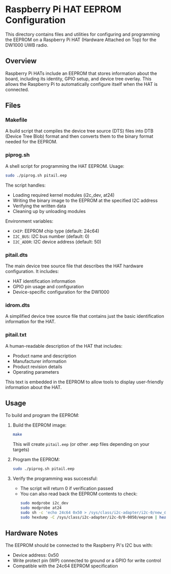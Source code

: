 # Raspberry Pi HAT EEPROM Configuration

This directory contains files and utilities for configuring and programming the EEPROM on a Raspberry Pi HAT (Hardware Attached on Top) for the DW1000 UWB radio.

## Overview

Raspberry Pi HATs include an EEPROM that stores information about the board, including its identity, GPIO setup, and device tree overlay. This allows the Raspberry Pi to automatically configure itself when the HAT is connected.

## Files

### Makefile

A build script that compiles the device tree source (DTS) files into DTB (Device Tree Blob) format and then converts them to the binary format needed for the EEPROM.

### piprog.sh

A shell script for programming the HAT EEPROM. Usage:

```bash
sudo ./piprog.sh pitail.eep
```

The script handles:
- Loading required kernel modules (i2c_dev, at24)
- Writing the binary image to the EEPROM at the specified I2C address
- Verifying the written data
- Cleaning up by unloading modules

Environment variables:
- `CHIP`: EEPROM chip type (default: 24c64)
- `I2C_BUS`: I2C bus number (default: 0)
- `I2C_ADDR`: I2C device address (default: 50)

### pitail.dts

The main device tree source file that describes the HAT hardware configuration. It includes:
- HAT identification information
- GPIO pin usage and configuration
- Device-specific configuration for the DW1000

### idrom.dts

A simplified device tree source file that contains just the basic identification information for the HAT.

### pitail.txt

A human-readable description of the HAT that includes:
- Product name and description
- Manufacturer information
- Product revision details
- Operating parameters

This text is embedded in the EEPROM to allow tools to display user-friendly information about the HAT.

## Usage

To build and program the EEPROM:

1. Build the EEPROM image:
   ```bash
   make
   ```
   This will create `pitail.eep` (or other .eep files depending on your targets)

2. Program the EEPROM:
   ```bash
   sudo ./piprog.sh pitail.eep
   ```

3. Verify the programming was successful:
   - The script will return 0 if verification passed
   - You can also read back the EEPROM contents to check:
     ```bash
     sudo modprobe i2c_dev
     sudo modprobe at24
     sudo sh -c 'echo 24c64 0x50 > /sys/class/i2c-adapter/i2c-0/new_device'
     sudo hexdump -C /sys/class/i2c-adapter/i2c-0/0-0050/eeprom | head
     ```

## Hardware Notes

The EEPROM should be connected to the Raspberry Pi's I2C bus with:
- Device address: 0x50
- Write protect pin (WP) connected to ground or a GPIO for write control
- Compatible with the 24c64 EEPROM specification
